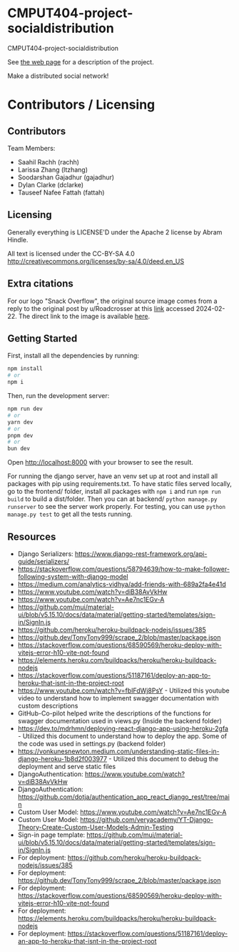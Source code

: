 # CMPUT404-project-socialdistribution

CMPUT404-project-socialdistribution

See [the web page](https://uofa-cmput404.github.io/general/project.html) for a description of the project.

Make a distributed social network!

# Contributors / Licensing

## Contributors

Team Members:

- Saahil Rachh (rachh)
- Larissa Zhang (ltzhang)
- Soodarshan Gajadhur (gajadhur)
- Dylan Clarke (dclarke)
- Tauseef Nafee Fattah (fattah)

## Licensing

Generally everything is LICENSE'D under the Apache 2 license by Abram Hindle.

All text is licensed under the CC-BY-SA 4.0 http://creativecommons.org/licenses/by-sa/4.0/deed.en_US

## Extra citations

For our logo "Snack Overflow", the original source image comes from a reply to the original post by u/Roadcrosser at this [link](https://www.reddit.com/r/ProgrammerHumor/comments/2vadys/comment/cofylak/?utm_source=share&utm_medium=web3x&utm_name=web3xcss&utm_term=1&utm_content=share_button) accessed 2024-02-22. The direct link to the image is available [here](https://i.imgur.com/jSUHoMZ.png).

## Getting Started

First, install all the dependencies by running:
```bash
npm install
# or
npm i
```

Then, run the development server:

```bash
npm run dev
# or
yarn dev
# or
pnpm dev
# or
bun dev
```
Open [http://localhost:8000](http://localhost:8000) with your browser to see the result.

For running the django server, have an venv set up at root and install all packages with pip using requirements.txt.
To have static files served locally, go to the frontend/ folder, install all packages with `npm i` and run `npm run build` to build a dist/folder.
Then you can at backend/ `python manage.py runserver` to see the server work properly.
For testing, you can use `python manage.py test` to get all the tests running. 

## Resources
- Django Serializers: https://www.django-rest-framework.org/api-guide/serializers/
- https://stackoverflow.com/questions/58794639/how-to-make-follower-following-system-with-django-model
- https://medium.com/analytics-vidhya/add-friends-with-689a2fa4e41d
- https://www.youtube.com/watch?v=diB38AvVkHw
- https://www.youtube.com/watch?v=Ae7nc1EGv-A
- https://github.com/mui/material-ui/blob/v5.15.10/docs/data/material/getting-started/templates/sign-in/SignIn.js
- https://github.com/heroku/heroku-buildpack-nodejs/issues/385
- https://github.dev/TonyTony999/scrape_2/blob/master/package.json
- https://stackoverflow.com/questions/68590569/heroku-deploy-with-vitejs-error-h10-vite-not-found
- https://elements.heroku.com/buildpacks/heroku/heroku-buildpack-nodejs
- https://stackoverflow.com/questions/51187161/deploy-an-app-to-heroku-that-isnt-in-the-project-root
- https://www.youtube.com/watch?v=fbIFdWj8PsY - Utilized this youtube video to understand how to implement swagger documentation with custom descriptions
- GitHub-Co-pilot helped write the descriptions of the functions for swagger documentation used in views.py (Inside the backend folder)
- https://dev.to/mdrhmn/deploying-react-django-app-using-heroku-2gfa - Utilized this document to understand how to deploy the app. Some of the code was used in settings.py (backend folder)
- https://vonkunesnewton.medium.com/understanding-static-files-in-django-heroku-1b8d2f003977 - Utilized this document to debug the deployment and serve static files
- DjangoAuthentication: https://www.youtube.com/watch?v=diB38AvVkHw
- DjangoAuthentication: https://github.com/dotja/authentication_app_react_django_rest/tree/main
- Custom User Model: https://www.youtube.com/watch?v=Ae7nc1EGv-A
- Custom User Model: https://github.com/veryacademy/YT-Django-Theory-Create-Custom-User-Models-Admin-Testing
- Sign-in page template: https://github.com/mui/material-ui/blob/v5.15.10/docs/data/material/getting-started/templates/sign-in/SignIn.js
- For deployment: https://github.com/heroku/heroku-buildpack-nodejs/issues/385
- For deployment: https://github.dev/TonyTony999/scrape_2/blob/master/package.json
- For deployment: https://stackoverflow.com/questions/68590569/heroku-deploy-with-vitejs-error-h10-vite-not-found
- For deployment: https://elements.heroku.com/buildpacks/heroku/heroku-buildpack-nodejs
- For deployment: https://stackoverflow.com/questions/51187161/deploy-an-app-to-heroku-that-isnt-in-the-project-root

